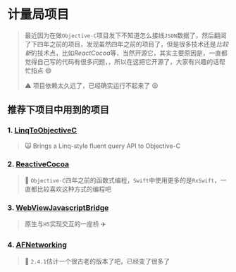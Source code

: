 # 计量局项目

> 最近因为在做`Objective-C`项目发下不知道怎么接线`JSON`数据了，然后翻阅了下四年之前的项目，发现虽然四年之前的项目了，但是很多技术还是*比较新*的技术点，比如*ReactCocoa*等，当然开源它，其实主要原因是，一直都觉得自己写的代码有很多问题，，所以在这把它开源了，大家有兴趣的话帮忙指点 😄
>
> ⚠️ 项目依赖太久远了，已经确实运行不起来了 😩

## 推荐下项目中用到的项目

### 1. [LinqToObjectiveC](https://github.com/ColinEberhardt/LinqToObjectiveC)

> 🙀 Brings a Linq-style fluent query API to Objective-C

### 2. [ReactiveCocoa](https://github.com/ReactiveCocoa/ReactiveCocoa)

> 🤙 `Objective-C`四年之前的函数式编程，`Swift`中使用更多的是`RxSwift`，一直都比较喜欢这种方式的编程吧

### 3. [WebViewJavascriptBridge](https://github.com/marcuswestin/WebViewJavascriptBridge)

> 原生与`H5`实现交互的一座桥 ✈️

### 4. [AFNetworking](https://github.com/AFNetworking/AFNetworking)

> 🦑 `2.4.1`估计一个很古老的版本了吧，已经变了很多了
